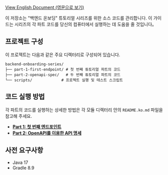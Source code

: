 [View English Document (영문으로 보기)](README.md)

이 저장소는 "백엔드 온보딩" 튜토리얼 시리즈를 위한 소스 코드를 관리합니다. 이 가이드는 시리즈의 각 파트 코드를 당신의 컴퓨터에서 실행하는 데 도움을 줄 것입니다。

## 프로젝트 구성

이 프로젝트는 다음과 같은 주요 디렉터리로 구성되어 있습니다.

```
backend-onboarding-series/
├── part-1-first-endpoint/ # 첫 번째 튜토리얼 파트의 코드
├── part-2-openapi-spec/   # 두 번째 튜토리얼 파트의 코드
└── scripts/             # 프로젝트 실행 및 테스트 스크립트
```

## 코드 실행 방법

각 파트의 코드를 실행하는 상세한 방법은 각 모듈 디렉터리 안의 `README.ko.md` 파일을 참고해 주세요.

*   **[Part 1: 첫 번째 엔드포인트](./part-1-first-endpoint/README.ko.md)**
*   **[Part 2: OpenAPI를 이용한 API 명세](./part-2-openapi-spec/README.ko.md)**




## 사전 요구사항

- Java 17
- Gradle 8.9
